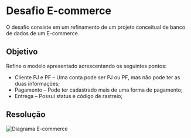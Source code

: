 # Desafio E-commerce
O desafio consiste em um refinamento de um projeto conceitual de banco de dados de um E-commerce. 

## Objetivo
Refine o modelo apresentado acrescentando os seguintes pontos:
* Cliente PJ e PF – Uma conta pode ser PJ ou PF, mas não pode ter as duas informações;
* Pagamento – Pode ter cadastrado mais de uma forma de pagamento;
* Entrega – Possui status e código de rastreio;

## Resolução
![Diagrama E-commerce](Diagrama_EER_E-commerce.png)
